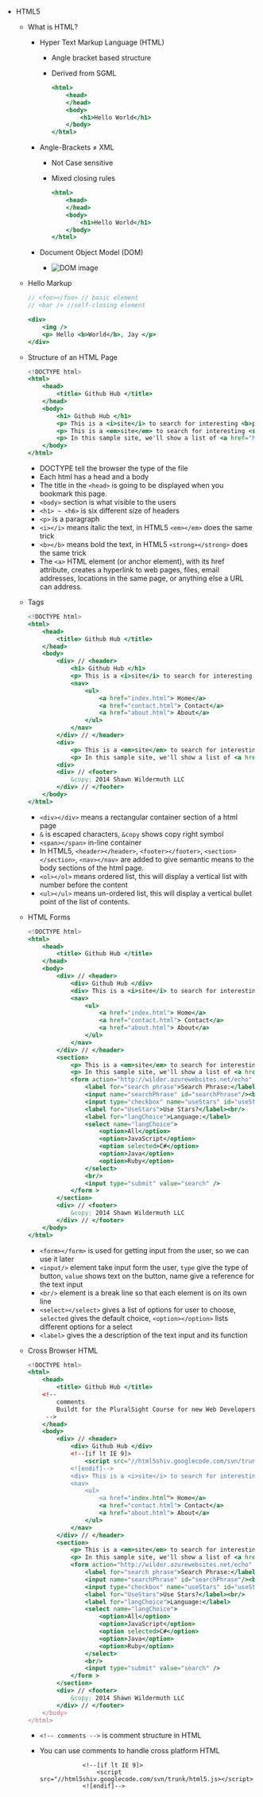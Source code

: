 - HTML5
    - What is HTML?
        - Hyper Text Markup Language (HTML)
            - Angle bracket based structure
            - Derived from SGML

                ```jsx
                <html>
                	<head>
                	</head>
                	<body>
                		<h1>Hello World</h1>
                	</body>
                </html>
                ```

        - Angle-Brackets ≠ XML
            - Not Case sensitive
            - Mixed closing rules

                ```jsx
                <html>
                	<head>
                	</head>
                	<body>
                		<h1>Hello World</h1>
                	</body>
                </html>
                ```

        - Document Object Model (DOM)
            - ![DOM image](/screenshots/DOM.png)

    - Hello Markup

        ```jsx
        // <foo></foo> // basic element
        // <bar /> //self-closing element

        <div>
        	<img />
        	<p> Hello <b>World</b>, Jay </p>
        </div> 
        ```

    - Structure of an HTML Page

        ```jsx
        <!DOCTYPE html>
        <html>
        	<head>
        		<title> Github Hub </title>
        	</head>
        	<body>
        		<h1> Github Hub </h1>
        		<p> This is a <i>site</i> to search for interesting <b>projects</b>.</p>
        		<p> This is a <em>site</em> to search for interesting <strong>projects</strong>.</p> 
        		<p> In this sample site, we'll show a list of <a href="http://github.com/">Github</a> projects and data about those projects.</p>
        	</body>
        </html>
        ```

        - DOCTYPE tell the browser the type of the file
        - Each html has a head and a body
        - The title in the `<head>` is going to be displayed when you bookmark this page.
        - `<body>` section is what visible to the users
        - `<h1> ~ <h6>` is six different size of headers
        - `<p>` is a paragraph
        - `<i></i>` means italic the text, in HTML5 `<em></em>` does the same trick
        - `<b></b>` means bold the text, in HTML5 `<strong></strong>` does the same trick
        - The `<a>` HTML element (or anchor element), with its href attribute, creates a hyperlink to web pages, files, email addresses, locations in the same page, or anything else a URL can address.
    - Tags

        ```jsx
        <!DOCTYPE html>
        <html>
        	<head>
        		<title> Github Hub </title>
        	</head>
        	<body>
        		<div> // <header>
        			<h1> Github Hub </h1>
        			<p> This is a <i>site</i> to search for interesting <b>projects</b>.</p>
        			<nav>
        				<ul>
        					<a href="index.html"> Home</a>
        					<a href="contact.html"> Contact</a>
        					<a href="about.html"> About</a>
        				</ul>
        			</nav>
        		</div> // </header>
        		<div>
        			<p> This is a <em>site</em> to search for interesting <strong>projects</strong>.</p> 
        			<p> In this sample site, we'll show a list of <a href="http://github.com/">Github</a> projects and data about those projects.</p>
        		<div>	
        		<div> // <footer>
        			&copy; 2014 Shawn Wildermuth LLC
        		</div> // </footer>
        	</body>
        </html>
        ```

        - `<div></div>` means a rectangular container section of a html page
        - `&` is escaped characters, `&copy` shows copy right symbol
        - `<span></span>` in-line container
        - In HTML5, `<header></header>`, `<footer></footer>`, `<section></section>`, `<nav></nav>` are added to give semantic means to the body sections of the html page.
        - `<ol></ol>` means ordered list, this will display a vertical list with number before the content
        - `<ul></ul>` means un-ordered list, this will display a vertical bullet point of the list of contents.
    - HTML Forms

        ```jsx
        <!DOCTYPE html>
        <html>
        	<head>
        		<title> Github Hub </title>
        	</head>
        	<body>
        		<div> // <header>
        			<div> Github Hub </div>
        			<div> This is a <i>site</i> to search for interesting <b>projects</b>.</div>
        			<nav>
        				<ul>
        					<a href="index.html"> Home</a>
        					<a href="contact.html"> Contact</a>
        					<a href="about.html"> About</a>
        				</ul>
        			</nav>
        		</div> // </header>
        		<section>
        			<p> This is a <em>site</em> to search for interesting <strong>projects</strong>.</p> 
        			<p> In this sample site, we'll show a list of <a href="http://github.com/">Github</a> projects and data about those projects.</p>
        			<form action="http://wilder.azurewebsites.net/echo" method="POST">
        				<label for="search phrase">Search Phrase:</label>
        				<input name="searchPhrase" id="searchPhrase"/><br/>
        				<input type="checkbox" name="useStars" id="useStars" checked="true" /> 
        				<label for="UseStars">Use Stars?</label><br/>
        				<label for="langChoice">Language:</label>
        				<select name="langChoice">
        					<option>All</option>
        					<option>JavaScript</option>
        					<option selected>C#</option>
        					<option>Java</option>
        					<option>Ruby</option>
        				</select>
        				<br/>
        				<input type="submit" value="search" />
        			</form >
        		</section>	
        		<div> // <footer>
        			&copy; 2014 Shawn Wildermuth LLC
        		</div> // </footer>
        	</body>
        </html>
        ```

        - `<form></form>` is used for getting input from the user, so we can use it later
        - `<input/>` element take input form the user, `type` give the type of button, `value` shows text on the button, name give a reference for the text input
        - `<br/>` element is a break line so that each element is on its own line
        - `<select></select>` gives a list of options for user to choose, `selected` gives the default choice, `<option></option>` lists different options for a select
        - `<label>` gives the a description of the text input and its function
    - Cross Browser HTML

        ```jsx
        <!DOCTYPE html>
        <html>
        	<head>
        		<title> Github Hub </title>
        	<!--
        		comments
        		Buildt for the PluralSight Course for new Web Developers
        	 -->
        	</head>
        	<body>
        		<div> // <header>
        			<div> Github Hub </div>
        			<!--[if lt IE 9]>
        				<script src="//html5shiv.googlecode.com/svn/trunk/html5.js></script>
        			<![endif]-->
        			<div> This is a <i>site</i> to search for interesting <b>projects</b>.</div>
        			<nav>
        				<ul>
        					<a href="index.html"> Home</a>
        					<a href="contact.html"> Contact</a>
        					<a href="about.html"> About</a>
        				</ul>
        			</nav>
        		</div> // </header>
        		<section>
        			<p> This is a <em>site</em> to search for interesting <strong>projects</strong>.</p> 
        			<p> In this sample site, we'll show a list of <a href="http://github.com/">Github</a> projects and data about those projects.</p>
        			<form action="http://wilder.azurewebsites.net/echo" method="POST">
        				<label for="search phrase">Search Phrase:</label>
        				<input name="searchPhrase" id="searchPhrase"/><br/>
        				<input type="checkbox" name="useStars" id="useStars" checked="true" /> 
        				<label for="UseStars">Use Stars?</label><br/>
        				<label for="langChoice">Language:</label>
        				<select name="langChoice">
        					<option>All</option>
        					<option>JavaScript</option>
        					<option selected>C#</option>
        					<option>Java</option>
        					<option>Ruby</option>
        				</select>
        				<br/>
        				<input type="submit" value="search" />
        			</form >
        		</section>	
        		<div> // <footer>
        			&copy; 2014 Shawn Wildermuth LLC
        		</div> // </footer>
        	</body>
        </html>
        ```

        - `<!-- comments -->` is comment structure in HTML
        - You can use comments to handle cross platform HTML

            ```
            			<!--[if lt IE 9]>
            				<script src="//html5shiv.googlecode.com/svn/trunk/html5.js></script>
            			<![endif]-->
            ```